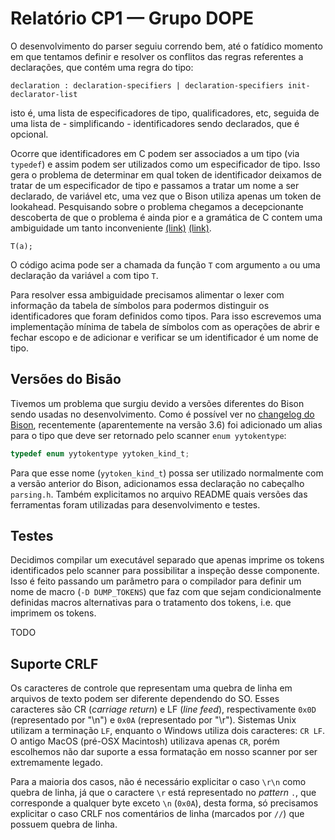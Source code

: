 # Relatório CP1 — Grupo DOPE

O desenvolvimento do parser seguiu correndo bem, até o fatídico momento em que
tentamos definir e resolver os conflitos das regras referentes a declarações,
que contém uma regra do tipo:

```
declaration : declaration-specifiers | declaration-specifiers init-declarator-list
```

isto é, uma lista de especificadores de tipo, qualificadores, etc, seguida de
uma lista de - simplificando - identificadores sendo declarados, que é opcional.

Ocorre que identificadores em C podem ser associados a um tipo (via `typedef`) e
assim podem ser utilizados como um especificador de tipo. Isso gera o problema
de determinar em qual token de identificador deixamos de tratar de um
especificador de tipo e passamos a tratar um nome a ser declarado, de variável
etc, uma vez que o Bison utiliza apenas um token de lookahead. Pesquisando sobre
o problema chegamos a decepcionante descoberta de que o problema é ainda pior e
a gramática de C contem uma ambiguidade um tanto inconveniente [(link)][blog]
[(link)][roskind].

```
T(a);
```

O código acima pode ser a chamada da função `T` com argumento `a` ou uma
declaração da variável `a` com tipo `T`.

Para resolver essa ambiguidade precisamos alimentar o lexer com informação da
tabela de símbolos para podermos distinguir os identificadores que foram
definidos como tipos. Para isso escrevemos uma implementação mínima de tabela de
símbolos com as operações de abrir e fechar escopo e de adicionar e verificar se
um identificador é um nome de tipo.

## Versões do Bisão

Tivemos um problema que surgiu devido a versões diferentes do Bison sendo usadas
no desenvolvimento. Como é possível ver no [changelog do Bison][changelog],
recentemente (aparentemente na versão 3.6) foi adicionado um alias para o tipo
que deve ser retornado pelo scanner `enum yytokentype`:

```c
typedef enum yytokentype yytoken_kind_t;
```

Para que esse nome (`yytoken_kind_t`) possa ser utilizado normalmente com a
versão anterior do Bison, adicionamos essa declaração no cabeçalho `parsing.h`.
Também explicitamos no arquivo README quais versões das ferramentas foram
utilizadas para desenvolvimento e testes.

## Testes

Decidimos compilar um executável separado que apenas imprime os tokens
identificados pelo scanner para possibilitar a inspeção desse componente. Isso é
feito passando um parâmetro para o compilador para definir um nome de macro (`-D
DUMP_TOKENS`) que faz com que sejam condicionalmente definidas macros
alternativas para o tratamento dos tokens, i.e. que imprimem os tokens.

TODO

## Suporte CRLF

Os caracteres de controle que representam uma quebra de linha em arquivos de
texto podem ser diferente dependendo do SO. Esses caracteres são CR (_carriage
return_) e LF (_line feed_), respectivamente `0x0D` (representado por "\n") e
`0x0A` (representado por "\r"). Sistemas Unix utilizam a terminação `LF`,
enquanto o Windows utiliza dois caracteres: `CR LF`. O antigo MacOS (pré-OSX
Macintosh) utilizava apenas `CR`, porém escolhemos não dar suporte a essa
formatação em nosso scanner por ser extremamente legado.

Para a maioria dos casos, não é necessário explicitar o caso `\r\n` como quebra
de linha, já que o caractere `\r` está representado no _pattern_ `.`, que
corresponde a qualquer byte exceto `\n` (`0x0A`), desta forma, só precisamos
explicitar o caso CRLF nos comentários de linha (marcados por `//`) que possuem
quebra de linha.

[changelog]: https://fossies.org/linux/bison/ChangeLog
[blog]: http://calculist.blogspot.com/2009/02/c-typedef-parsing-problem.html
[roskind]: https://pdos.csail.mit.edu/archive/l/c/roskind.html
